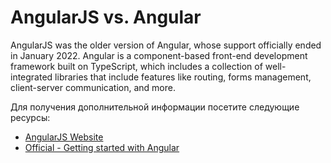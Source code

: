 # AngularJS vs. Angular

AngularJS was the older version of Angular, whose support officially ended in January 2022. Angular is a component-based front-end development framework built on TypeScript, which includes a collection of well-integrated libraries that include features like routing, forms management, client-server communication, and more.

Для получения дополнительной информации посетите следующие ресурсы:

- [AngularJS Website](https://angularjs.org/)
- [Official - Getting started with Angular](https://angular.io/start)

